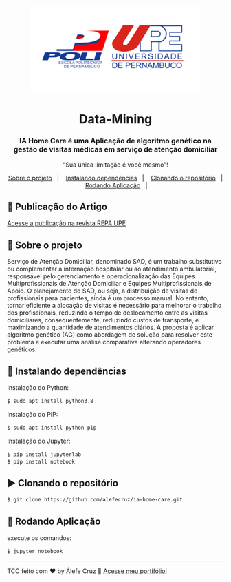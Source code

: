 <h1 align="center">
    <img alt="data-mining-logo" src="assets/logo.png" width="400px" />
</h1>
<div  align="center">
  <h1>
  Data-Mining
  </h1>
  <h3>
    IA Home Care é uma Aplicação de algoritmo genético na gestão de visitas médicas em serviço de atenção domiciliar <br />
  </h3>
</div>
<p align="center">“Sua única limitação é você mesmo”!</blockquote>

<p align="center">
  <a href="#rocket-sobre-o-projeto">Sobre o projeto</a>&nbsp;&nbsp;&nbsp;|&nbsp;&nbsp;&nbsp;
  <a href="#rocket-instalando-dependências">Instalando dependências</a>&nbsp;&nbsp;&nbsp;|&nbsp;&nbsp;&nbsp;
  <a href="#arrow_forward-clonando-o-repositório">Clonando o repositório</a>&nbsp;&nbsp;&nbsp;|&nbsp;&nbsp;&nbsp;
  <a href="#wrench-rodando-aplicação">Rodando Aplicação</a>&nbsp;&nbsp;&nbsp;|&nbsp;&nbsp;&nbsp;
</p>

## :rocket: Publicação do Artigo

[Acesse a publicação na revista REPA UPE](http://revistas.poli.br/index.php/repa/article/view/1770)

## :rocket: Sobre o projeto

Serviço de Atenção Domiciliar, denominado SAD, é um trabalho substitutivo ou complementar à internação hospitalar ou ao atendimento ambulatorial, responsável pelo gerenciamento e operacionalização das Equipes Multiprofissionais de Atenção Domiciliar e Equipes Multiprofissionais de Apoio. O planejamento do SAD, ou seja, a distribuição de visitas de profissionais para pacientes, ainda é um processo manual. No entanto, tornar eficiente a alocação de visitas é necessário para melhorar o trabalho dos profissionais, reduzindo o tempo de deslocamento entre as visitas domiciliares, consequentemente, reduzindo custos de transporte, e maximizando a quantidade de atendimentos diários. A proposta é aplicar algoritmo genético (AG) como abordagem de solução para resolver este problema e executar uma análise comparativa alterando operadores genéticos.

## :rocket: Instalando dependências

Instalação do Python:
```sh
$ sudo apt install python3.8
```
Instalação do PIP:
```sh
$ sudo apt install python-pip
```
Instalação do Jupyter:
```sh
$ pip install jupyterlab
$ pip install notebook
```

## :arrow_forward: Clonando o repositório

```sh
$ git clone https://github.com/alefecruz/ia-home-care.git
```

## :wrench: Rodando Aplicação

 execute os comandos:
```sh
$ jupyter notebook
```

---

TCC feito com ♥ by Álefe Cruz :wave: [Acesse meu portifólio!](https://www.alefecruz.com.br/)

